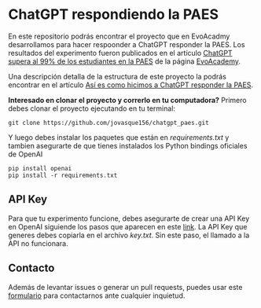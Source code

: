# ChatGPT respondiendo la PAES
En este repositorio podrás encontrar el proyecto que en EvoAcadmy desarrollamos para hacer respoonder a ChatGPT responder la PAES. Los resultados del experimento fueron publicados en el artículo [ChatGPT supera al 99% de los estudiantes en la PAES](https://www.evoacademy.cl/chatgpt-supera-al-99-de-los-estudiantes-en-paes-chile/) de la página [EvoAcademy](https://www.evoacademy.cl/).

Una descripción detalla de la estructura de este proyecto la podrás encontrar en el artículo [Así es como hicimos a ChatGPT responder la PAES](https://www.evoacademy.cl/codigo-chatgpt-respondiendo-la-paes/).

**Interesado en clonar el proyecto y correrlo en tu computadora?**
Primero debes clonar el proyecto ejecutando en tu terminal:

```
git clone https://github.com/jovasque156/chatgpt_paes.git
```

Y luego debes instalar los paquetes que están en *requirements.txt* y tambien asegurarte de que tienes instalados los Python bindings oficiales de OpenAI

```
pip install openai
pip install -r requirements.txt
```

## API Key
Para que tu experimento funcione, debes asegurarte de crear una API Key en OpenAI siguiende los pasos que aparecen en este [link](https://platform.openai.com/docs/quickstart/add-your-api-key?ref=evoacademy.cl). La API Key que generes debes copiarla en el archivo *key.txt*. Sin este paso, el llamado a la API no funcionara.

## Contacto
Además de levantar issues o generar un pull requests, puedes usar este [formulario](https://www.evoacademy.cl/contacto/) para contactarnos ante cualquier inquietud.
